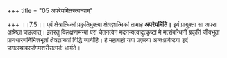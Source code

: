 +++
title = "05 अपरेयमितस्त्वन्याम्"

+++
।।7.5।। एवं क्षेत्रात्मिकां प्रकृतिमुक्त्वा क्षेत्रज्ञात्मिकां तामाह
**अपरेयमिति।** इयं प्रागुक्ता सा अपरा अश्रेष्ठा जडत्वात्। इतस्तु
विलक्षणामन्यां परां चेतनत्वेन मदनन्यत्वादुत्कृष्टां मे मत्संबन्धिनीं
प्रकृतिं जीवभूतां प्राणधारणनिमित्तभूतां क्षेत्रज्ञाख्यां विद्धि जानीहि।
हे महाबाहो यया प्रकृत्या अन्तःप्रविष्टया इदं जगत्स्थावरजंगमशरीरात्मकं
धार्यते।
